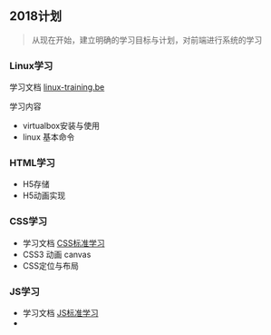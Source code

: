 ## 2018计划

> 从现在开始，建立明确的学习目标与计划，对前端进行系统的学习

### Linux学习
学习文档 [linux-training.be](http://linux-training.be/index.php?nav=fundamentals)

学习内容
- virtualbox安装与使用
- linux 基本命令

### HTML学习
 - H5存储
 - H5动画实现

### CSS学习
 - 学习文档 [CSS标准学习](http://wiki.n.miui.com/pages/viewpage.action?pageId=10697911)
 - CSS3 动画 canvas
 - CSS定位与布局


### JS学习
 - 学习文档 [JS标准学习](http://wiki.n.miui.com/pages/viewpage.action?pageId=12786083)
 - 